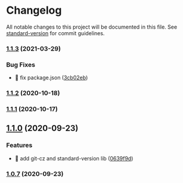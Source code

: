 # Changelog

All notable changes to this project will be documented in this file. See [standard-version](https://github.com/conventional-changelog/standard-version) for commit guidelines.

### [1.1.3](https://github.com/yeukfei02/videoCanvas/compare/v1.1.2...v1.1.3) (2021-03-29)


### Bug Fixes

* 🐛 fix package.json ([3cb02eb](https://github.com/yeukfei02/videoCanvas/commit/3cb02ebe47d8eb07f178fd71f144aaaa85bd5251))

### [1.1.2](https://github.com/yeukfei02/videoCanvas/compare/v1.1.1...v1.1.2) (2020-10-18)

### [1.1.1](https://github.com/yeukfei02/videoCanvas/compare/v1.1.0...v1.1.1) (2020-10-17)

## [1.1.0](https://github.com/yeukfei02/videoCanvas/compare/v1.0.7...v1.1.0) (2020-09-23)


### Features

* 🎸 add git-cz and standard-version lib ([0639f9d](https://github.com/yeukfei02/videoCanvas/commit/0639f9d0d379707a9414f79b000008d48df259a5))

### [1.0.7](https://github.com/yeukfei02/videoCanvas/compare/v1.0.6...v1.0.7) (2020-09-23)
